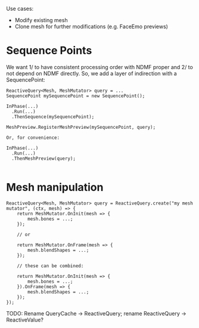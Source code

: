 ﻿Use cases:

* Modify existing mesh
* Clone mesh for further modifications (e.g. FaceEmo previews)

# Sequence Points

We want 1/ to have consistent processing order with NDMF proper and 2/ to not depend on NDMF directly. So, we add a
layer of indirection with a SequencePoint:

```
ReactiveQuery<Mesh, MeshMutator> query = ...
SequencePoint mySequencePoint = new SequencePoint(); 

InPhase(...)
  .Run(...)
  .ThenSequence(mySequencePoint);

MeshPreview.RegisterMeshPreview(mySequencePoint, query);

Or, for convenience:

InPhase(...)
  .Run(...)
  .ThenMeshPreview(query);


```

# Mesh manipulation

```
ReactiveQuery<Mesh, MeshMutator> query = ReactiveQuery.create("my mesh mutator", (ctx, mesh) => {
    return MeshMutator.OnInit(mesh => {
        mesh.bones = ...;
    });
    
    // or
    
    return MeshMutator.OnFrame(mesh => {
        mesh.blendShapes = ...;
    });
    
    // these can be combined:
    
    return MeshMutator.OnInit(mesh => {
        mesh.bones = ...;
    }).OnFrame(mesh => {
        mesh.blendShapes = ...;
    });
});
```

TODO: Rename QueryCache -> ReactiveQuery; rename ReactiveQuery -> ReactiveValue?